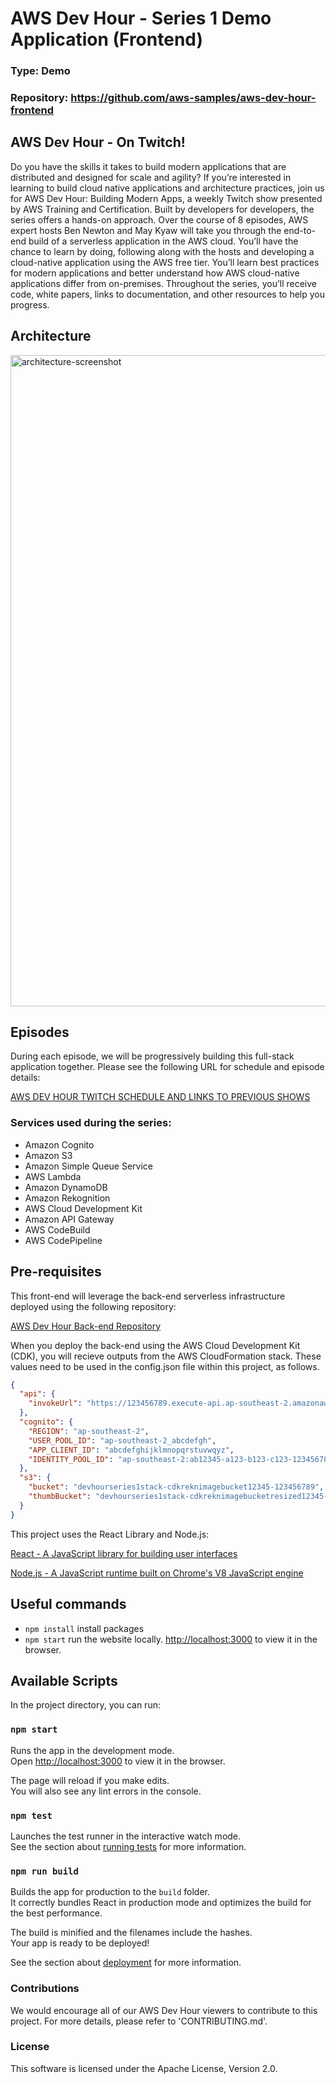 # AWS Dev Hour - Series 1 Demo Application (Frontend)
### Type: Demo
### Repository:  https://github.com/aws-samples/aws-dev-hour-frontend

## AWS Dev Hour - On Twitch!
Do you have the skills it takes to build modern applications that are distributed and designed for scale and agility? If you’re interested in learning to build cloud native applications and architecture practices, join us for AWS Dev Hour: Building Modern Apps, a weekly Twitch show presented by AWS Training and Certification. Built by developers for developers, the series offers a hands-on approach. Over the course of 8 episodes, AWS expert hosts Ben Newton and May Kyaw will take you through the end-to-end build of a serverless application in the AWS cloud. You’ll have the chance to learn by doing, following along with the hosts and developing a cloud-native application using the AWS free tier. You’ll learn best practices for modern applications and better understand how AWS cloud-native applications differ from on-premises. Throughout the series, you’ll receive code, white papers, links to documentation, and other resources to help you progress. 


## Architecture
<img width="1042" alt="architecture-screenshot" src="https://awsdevhour.s3-accelerate.amazonaws.com/architecture.jpg">

## Episodes

During each episode, we will be progressively building this full-stack application together. Please see the following URL for schedule and episode details: 

[AWS DEV HOUR TWITCH SCHEDULE AND LINKS TO PREVIOUS SHOWS](https://pages.awscloud.com/traincert-twitch-dev-hour?sc_icampaign=event_twitch_devhour_launch_hosts&sc_channel=sm)


### Services used during the series:

- Amazon Cognito
- Amazon S3
- Amazon Simple Queue Service
- AWS Lambda
- Amazon DynamoDB
- Amazon Rekognition
- AWS Cloud Development Kit
- Amazon API Gateway
- AWS CodeBuild
- AWS CodePipeline

## Pre-requisites

This front-end will leverage the back-end serverless infrastructure deployed using the following repository:

[AWS Dev Hour Back-end Repository](https://github.com/aws-samples/aws-dev-hour-frontend)

When you deploy the back-end using the AWS Cloud Development Kit (CDK), you will recieve outputs from the AWS CloudFormation stack. These values need to be used in the config.json file within this project, as follows.

```json
{
  "api": {
    "invokeUrl": "https://123456789.execute-api.ap-southeast-2.amazonaws.com/prod"
  },
  "cognito": {
    "REGION": "ap-southeast-2",
    "USER_POOL_ID": "ap-southeast-2_abcdefgh",
    "APP_CLIENT_ID": "abcdefghijklmnopqrstuvwqyz",
    "IDENTITY_POOL_ID": "ap-southeast-2:ab12345-a123-b123-c123-123456789"
  },
  "s3": {
    "bucket": "devhourseries1stack-cdkreknimagebucket12345-123456789",
    "thumbBucket": "devhourseries1stack-cdkreknimagebucketresized12345-123456789"
  }
}
```

This project uses the React Library and Node.js:

[React - A JavaScript library for building user interfaces](https://reactjs.org/docs/getting-started.html)

[Node.js - A JavaScript runtime built on Chrome's V8 JavaScript engine](https://nodejs.org/)

## Useful commands

 * `npm install`     install packages
 * `npm start`       run the website locally. [http://localhost:3000](http://localhost:3000) to view it in the browser.

## Available Scripts

In the project directory, you can run:

### `npm start`

Runs the app in the development mode.<br>
Open [http://localhost:3000](http://localhost:3000) to view it in the browser.

The page will reload if you make edits.<br>
You will also see any lint errors in the console.

### `npm test`

Launches the test runner in the interactive watch mode.<br>
See the section about [running tests](https://facebook.github.io/create-react-app/docs/running-tests) for more information.

### `npm run build`

Builds the app for production to the `build` folder.<br>
It correctly bundles React in production mode and optimizes the build for the best performance.

The build is minified and the filenames include the hashes.<br>
Your app is ready to be deployed!

See the section about [deployment](https://facebook.github.io/create-react-app/docs/deployment) for more information.

### Contributions

We would encourage all of our AWS Dev Hour viewers to contribute to this project. For more details, please refer to 'CONTRIBUTING.md'.

### License

This software is licensed under the Apache License, Version 2.0.
